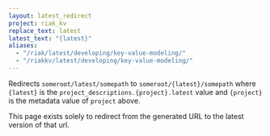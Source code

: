 ```yaml
---
layout: latest_redirect
project: riak_kv
replace_text: latest
latest_text: "{latest}"
aliases:
  - "/riak/latest/developing/key-value-modeling/"
  - "/riakkv/latest/developing/key-value-modeling/"
---
```


Redirects `someroot/latest/somepath` to `someroot/{latest}/somepath` 
where `{latest}` is the `project_descriptions.{project}.latest` value
and `{project}` is the metadata value of `project` above.

This page exists solely to redirect from the generated URL to the latest version of
that url.


